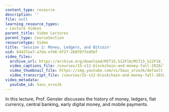 ```yaml
---
content_type: resource
description: ''
file: null
learning_resource_types:
- Lecture Videos
parent_title: Video Lectures
parent_type: CourseSection
resourcetype: Video
title: 'Session 2: Money, Ledgers, and Bitcoin'
uid: 84437aa7-a7da-ef46-9f27-2b0707fed5bf
video_files:
  archive_url: https://archive.org/download/MIT15.S12F18/MIT15_S12F18_lec02_300k.mp4
  video_captions_file: /courses/15-s12-blockchain-and-money-fall-2018/15e74d93b99f5d7db9e7bf3faecacdec_5auv_xrvoJk.vtt
  video_thumbnail_file: https://img.youtube.com/vi/5auv_xrvoJk/default.jpg
  video_transcript_file: /courses/15-s12-blockchain-and-money-fall-2018/80a4923ef3b787cb9fd3d5ff74c8d4f3_5auv_xrvoJk.pdf
video_metadata:
  youtube_id: 5auv_xrvoJk
---
```


In this lecture, Prof. Gensler discusses the history of money, ledgers, fiat currency, central banking, early digital money, and mobile payments.